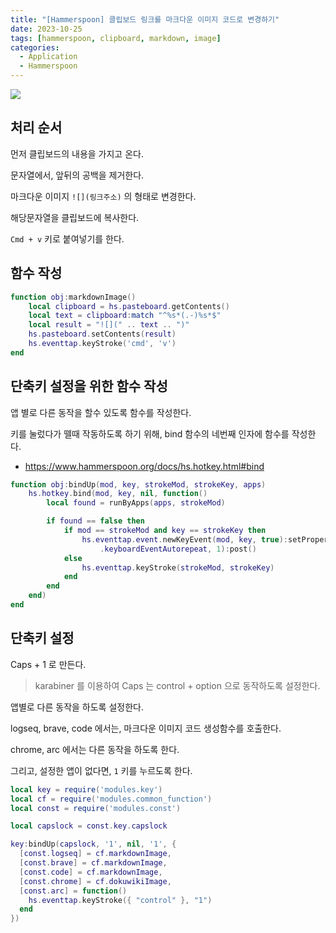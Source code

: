 ```yaml
---
title: "[Hammerspoon] 클립보드 링크를 마크다운 이미지 코드로 변경하기"
date: 2023-10-25
tags: [hammerspoon, clipboard, markdown, image]
categories:
  - Application
  - Hammerspoon
---
```


![](https://www.hammerspoon.org/images/hammerspoon.png)


## 처리 순서

먼저 클립보드의 내용을 가지고 온다. 

문자열에서, 앞뒤의 공백을 제거한다.

마크다운 이미지 `![](링크주소)` 의 형태로 변경한다. 

해당문자열을 클립보드에 복사한다. 

`Cmd + v` 키로 붙여넣기를 한다. 


## 함수 작성 

```lua
function obj:markdownImage()
    local clipboard = hs.pasteboard.getContents()
    local text = clipboard:match "^%s*(.-)%s*$"
    local result = "![](" .. text .. ")"
    hs.pasteboard.setContents(result)
    hs.eventtap.keyStroke('cmd', 'v')
end
```

## 단축키 설정을 위한 함수 작성 

앱 별로 다른 동작을 할수 있도록 함수를 작성한다. 

키를 눌렀다가 뗄때 작동하도록 하기 위해, bind 함수의 네번째 인자에 함수를 작성한다. 

- https://www.hammerspoon.org/docs/hs.hotkey.html#bind


```lua
function obj:bindUp(mod, key, strokeMod, strokeKey, apps)
    hs.hotkey.bind(mod, key, nil, function()
        local found = runByApps(apps, strokeMod)

        if found == false then
            if mod == strokeMod and key == strokeKey then
                hs.eventtap.event.newKeyEvent(mod, key, true):setProperty(hs.eventtap.event.properties
                    .keyboardEventAutorepeat, 1):post()
            else
                hs.eventtap.keyStroke(strokeMod, strokeKey)
            end
        end
    end)
end
```


## 단축키 설정


Caps + 1 로 만든다. 


> karabiner 를 이용하여
> Caps 는 control + option 으로 동작하도록 설정한다.

앱별로 다른 동작을 하도록 설정한다. 

logseq, brave, code 에서는, 마크다운 이미지 코드 생성함수를 호출한다.

chrome, arc 에서는 다른 동작을 하도록 한다. 

그리고, 설정한 앱이 없다면, `1` 키를 누르도록 한다.


```lua
local key = require('modules.key')
local cf = require('modules.common_function')
local const = require('modules.const')

local capslock = const.key.capslock

key:bindUp(capslock, '1', nil, '1', {
  [const.logseq] = cf.markdownImage,
  [const.brave] = cf.markdownImage,
  [const.code] = cf.markdownImage,
  [const.chrome] = cf.dokuwikiImage,
  [const.arc] = function()
    hs.eventtap.keyStroke({ "control" }, "1")
  end
})
```

